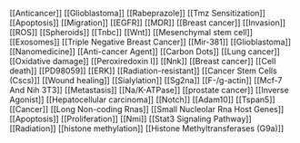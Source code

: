 [[Anticancer]]
[[Glioblastoma]]
[[Rabeprazole]]
[[Tmz Sensitization]]
[[Apoptosis]]
[[Migration]]
[[EGFR]]
[[MDR]]
[[Breast cancer]]
[[Invasion]]
[[ROS]]
[[Spheroids]]
[[Tnbc]]
[[Wnt]]
[[Mesenchymal stem cell]]
[[Exosomes]]
[[Triple Negative Breast Cancer]]
[[Mir-381]]
[[Glioblastoma]]
[[Nanomedicine]]
[[Anti-cancer Agent]]
[[Carbon Dots]]
[[Lung cancer]]
[[Oxidative damage]]
[[Peroxiredoxin I]]
[[Nnk]]
[[Breast cancer]]
[[Cell death]]
[[PD98059]]
[[ERK]]
[[Radiation-resistant]]
[[Cancer Stem Cells (Cscs)]]
[[Wound healing]]
[[Sialylation]]
[[Sg2na]]
[[F-/g-actin]]
[[Mcf-7 And Nih 3T3]]
[[Metastasis]]
[[Na/K-ATPase]]
[[prostate cancer]]
[[Inverse Agonist]]
[[Hepatocellular carcinoma]]
[[Notch]]
[[Adam10]]
[[Tspan5]]
[[Cancer]]
[[Long Non-coding Rnas]]
[[Small Nucleolar Rna Host Genes]]
[[Apoptosis]]
[[Proliferation]]
[[Nmi]]
[[Stat3 Signaling Pathway]]
[[Radiation]]
[[histone methylation]]
[[Histone Methyltransferases (G9a)]]
